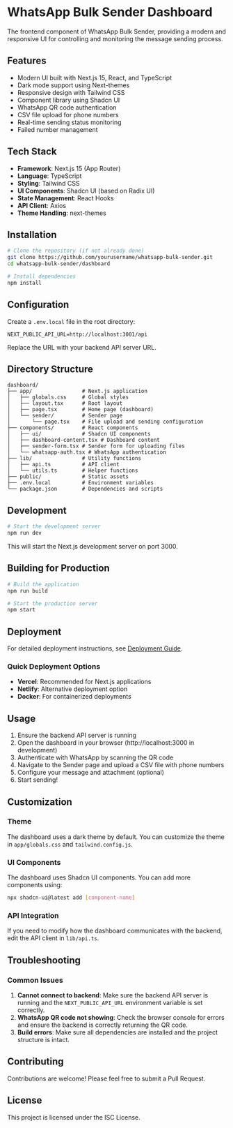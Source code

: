 # WhatsApp Bulk Sender Dashboard

The frontend component of WhatsApp Bulk Sender, providing a modern and responsive UI for controlling and monitoring the message sending process.

## Features

- Modern UI built with Next.js 15, React, and TypeScript
- Dark mode support using Next-themes
- Responsive design with Tailwind CSS
- Component library using Shadcn UI
- WhatsApp QR code authentication
- CSV file upload for phone numbers
- Real-time sending status monitoring
- Failed number management

## Tech Stack

- **Framework**: Next.js 15 (App Router)
- **Language**: TypeScript
- **Styling**: Tailwind CSS
- **UI Components**: Shadcn UI (based on Radix UI)
- **State Management**: React Hooks
- **API Client**: Axios
- **Theme Handling**: next-themes

## Installation

```bash
# Clone the repository (if not already done)
git clone https://github.com/yourusername/whatsapp-bulk-sender.git
cd whatsapp-bulk-sender/dashboard

# Install dependencies
npm install
```

## Configuration

Create a `.env.local` file in the root directory:

```
NEXT_PUBLIC_API_URL=http://localhost:3001/api
```

Replace the URL with your backend API server URL.

## Directory Structure

```
dashboard/
├── app/                # Next.js application
│   ├── globals.css     # Global styles
│   ├── layout.tsx      # Root layout
│   ├── page.tsx        # Home page (dashboard)
│   └── sender/         # Sender page
│       └── page.tsx    # File upload and sending configuration
├── components/         # React components
│   ├── ui/             # Shadcn UI components
│   ├── dashboard-content.tsx # Dashboard content
│   ├── sender-form.tsx # Sender form for uploading files
│   └── whatsapp-auth.tsx # WhatsApp authentication
├── lib/                # Utility functions
│   ├── api.ts          # API client
│   └── utils.ts        # Helper functions
├── public/             # Static assets
├── .env.local          # Environment variables
└── package.json        # Dependencies and scripts
```

## Development

```bash
# Start the development server
npm run dev
```

This will start the Next.js development server on port 3000.

## Building for Production

```bash
# Build the application
npm run build

# Start the production server
npm start
```

## Deployment

For detailed deployment instructions, see [Deployment Guide](./docs/deployment.md).

### Quick Deployment Options

- **Vercel**: Recommended for Next.js applications
- **Netlify**: Alternative deployment option
- **Docker**: For containerized deployments

## Usage

1. Ensure the backend API server is running
2. Open the dashboard in your browser (http://localhost:3000 in development)
3. Authenticate with WhatsApp by scanning the QR code
4. Navigate to the Sender page and upload a CSV file with phone numbers
5. Configure your message and attachment (optional)
6. Start sending!

## Customization

### Theme

The dashboard uses a dark theme by default. You can customize the theme in `app/globals.css` and `tailwind.config.js`.

### UI Components

The dashboard uses Shadcn UI components. You can add more components using:

```bash
npx shadcn-ui@latest add [component-name]
```

### API Integration

If you need to modify how the dashboard communicates with the backend, edit the API client in `lib/api.ts`.

## Troubleshooting

### Common Issues

1. **Cannot connect to backend**: Make sure the backend API server is running and the `NEXT_PUBLIC_API_URL` environment variable is set correctly.
2. **WhatsApp QR code not showing**: Check the browser console for errors and ensure the backend is correctly returning the QR code.
3. **Build errors**: Make sure all dependencies are installed and the project structure is intact.

## Contributing

Contributions are welcome! Please feel free to submit a Pull Request.

## License

This project is licensed under the ISC License.
